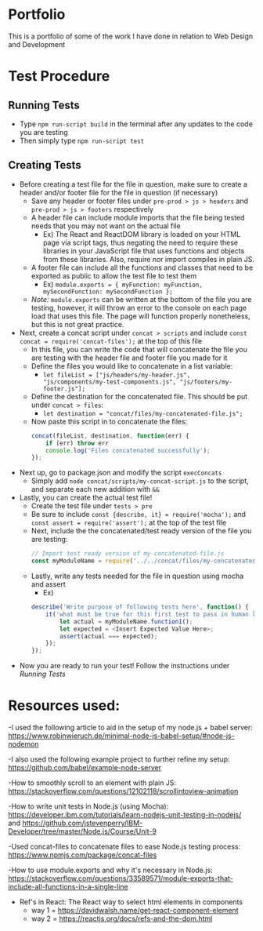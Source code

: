 # Portfolio
This is a portfolio of some of the work I have done in relation to Web Design and Development

# Test Procedure
## Running Tests
- Type `npm run-script build` in the terminal after any updates to the code you are testing
- Then simply type `npm run-script test`
## Creating Tests
- Before creating a test file for the file in question, make sure to create a header and/or footer file for the file in question (if necessary)
    - Save any header or footer files under `pre-prod > js > headers` and `pre-prod > js > footers` respectively
    - A header file can include module imports that the file being tested needs that you may not want on the actual file
        - Ex) The React and ReactDOM library is loaded on your HTML page via script tags, thus negating the need to require these libraries in your JavaScript file that uses functions and objects from these libraries. Also, require nor import compiles in plain JS.
    - A footer file can include all the functions and classes that need to be exported as public to allow the test file to test them
        - Ex) `module.exports = { myFunction: myFunction, mySecondFunction: mySecondFunction };`
    - *Note:* `module.exports` can be written at the bottom of the file you are testing, however, it will throw an error to the console on each page load that uses this file. The page will function properly nonetheless, but this is not great practice.
- Next, create a concat script under `concat > scripts` and include `const concat = require('concat-files');` at the top of this file
    - In this file, you can write the code that will concatenate the file you are testing with the header file and footer file you made for it
    - Define the files you would like to concatenate in a list variable:
        - `let fileList = ["js/headers/my-header.js", "js/components/my-test-components.js", "js/footers/my-footer.js"];`
    - Define the destination for the concatenated file. This should be put under `concat > files`:
        - `let destination = "concat/files/my-concatenated-file.js";`
    - Now paste this script in to concatenate the files:
        ```JavaScript
        concat(fileList, destination, function(err) {
            if (err) throw err
            console.log('Files concatenated successfully');
        });
        ```
- Next up, go to package.json and modify the script `execConcats`
    - Simply add `node concat/scripts/my-concat-script.js` to the script, and separate each new addition with `&&`
- Lastly, you can create the actual test file!
    - Create the test file under `tests > pre`
    - Be sure to include `const {describe, it} = require('mocha');` and `const assert = require('assert');` at the top of the test file
    - Next, include the the concatenated/test ready version of the file you are testing:
        ```JavaScript
        // Import test ready version of my-concatenated-file.js
        const myModuleName = require('../../concat/files/my-concatenated-file.js');
        ```
    - Lastly, write any tests needed for the file in question using mocha and assert
        - Ex) 
        ```JavaScript
        describe('Write purpose of following tests here', function() {
            it('what must be true for this first test to pass in human language', function() {
                let actual = myModuleName.function1();
                let expected = <Insert Expected Value Here>;
                assert(actual === expected);
            });
        });
        ```
- Now you are ready to run your test! Follow the instructions under *Running Tests*

# Resources used:
-I used the following article to aid in the setup of my node.js + babel server: https://www.robinwieruch.de/minimal-node-js-babel-setup/#node-js-nodemon

-I also used the following example project to further refine my setup: https://github.com/babel/example-node-server

-How to smoothly scroll to an element with plain JS:
https://stackoverflow.com/questions/12102118/scrollintoview-animation

-How to write unit tests in Node.js (using Mocha):
https://developer.ibm.com/tutorials/learn-nodejs-unit-testing-in-nodejs/
and
https://github.com/jstevenperry/IBM-Developer/tree/master/Node.js/Course/Unit-9

-Used concat-files to concatenate files to ease Node.js testing process:
https://www.npmjs.com/package/concat-files

-How to use module.exports and why it's necessary in Node.js:
https://stackoverflow.com/questions/33589571/module-exports-that-include-all-functions-in-a-single-line

- Ref's in React: The React way to select html elements in components
    - way 1 = https://davidwalsh.name/get-react-component-element
    - way 2 = https://reactjs.org/docs/refs-and-the-dom.html